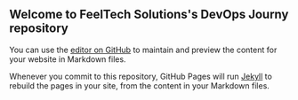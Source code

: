## Welcome to FeelTech Solutions's DevOps Journy repository

You can use the [editor on GitHub](https://github.com/FeelTech-Solutions/Devops_Journey/edit/gh-pages/index.md) to maintain and preview the content for your website in Markdown files.

Whenever you commit to this repository, GitHub Pages will run [Jekyll](https://jekyllrb.com/) to rebuild the pages in your site, from the content in your Markdown files.


